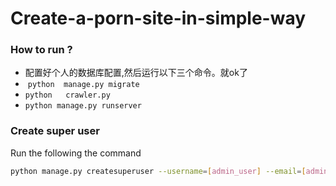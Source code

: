 # Create-a-porn-site-in-simple-way


### How to run ?
- 配置好个人的数据库配置,然后运行以下三个命令。就ok了
-  `python  manage.py migrate` 
-  `python   crawler.py`
- `python manage.py runserver`


### Create super user
Run the following the command

```sh
python manage.py createsuperuser --username=[admin_user] --email=[admin_email]
```